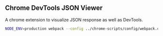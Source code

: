 ## Chrome DevTools JSON Viewer

A chrome extension to visualize JSON response as well as DevTools.

```sh
NODE_ENV=production webpack --config ../chrome-scripts/config/webpack.config.prod.js
```
